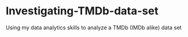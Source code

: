 # Investigating-TMDb-data-set
Using my data analytics skills to analyze  a TMDb (IMDb alike) data set
